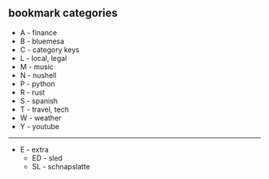 ## bookmark categories

* A - finance
* B - bluemesa
* C - category keys
* L - local, legal
* M - music
* N - nushell
* P - python
* R - rust
* S - spanish
* T - travel, tech
* W - weather
* Y - youtube

---

* E - extra
  * ED - sled
  * SL - schnapslatte
